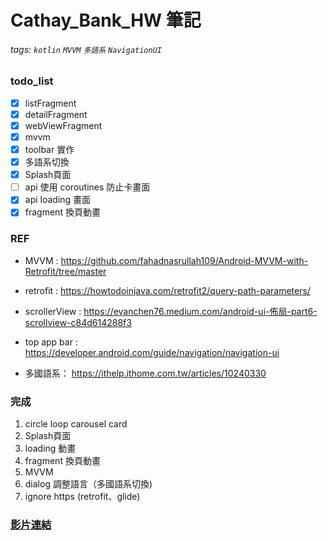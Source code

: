 # Cathay_Bank_HW 筆記

###### tags: `kotlin` `MVVM` `多語系` `NavigationUI`

### todo_list
- [x] listFragment
- [x] detailFragment
- [x] webViewFragment
- [x] mvvm
- [x] toolbar 實作
- [x] 多語系切換
- [x] Splash頁面
- [ ] api 使用 coroutines 防止卡畫面
- [x] api loading 畫面
- [x] fragment 換頁動畫
### REF
- MVVM : https://github.com/fahadnasrullah109/Android-MVVM-with-Retrofit/tree/master

- retrofit : https://howtodoinjava.com/retrofit2/query-path-parameters/

- scrollerView : https://evanchen76.medium.com/android-ui-佈局-part6-scrollview-c84d614288f3
- top app bar : https://developer.android.com/guide/navigation/navigation-ui
- 多國語系： https://ithelp.ithome.com.tw/articles/10240330

### 完成
1. circle loop carousel card
2. Splash頁面
3. loading 動畫
4. fragment 換頁動畫
5. MVVM
6. dialog 調整語言（多國語系切換)
7. ignore https (retrofit、glide)


### [影片連結](https://youtube.com/shorts/-vqouV_LqFQ)
